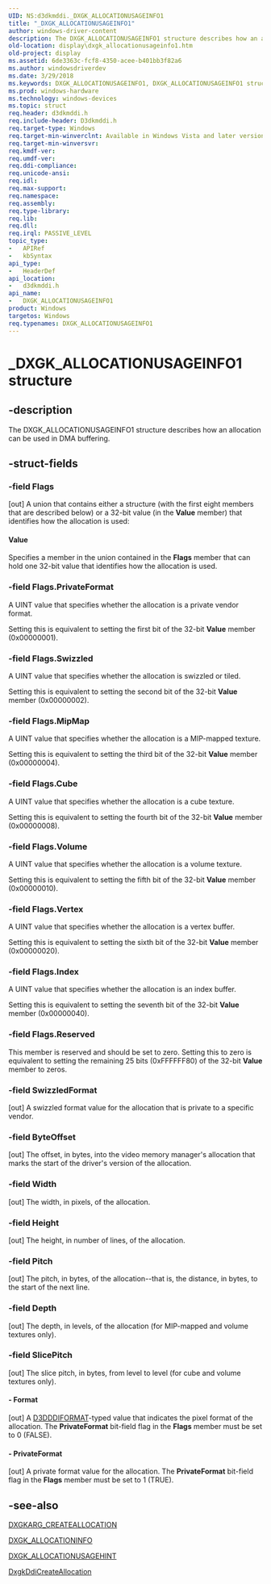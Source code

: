 ```yaml
---
UID: NS:d3dkmddi._DXGK_ALLOCATIONUSAGEINFO1
title: "_DXGK_ALLOCATIONUSAGEINFO1"
author: windows-driver-content
description: The DXGK_ALLOCATIONUSAGEINFO1 structure describes how an allocation can be used in DMA buffering.
old-location: display\dxgk_allocationusageinfo1.htm
old-project: display
ms.assetid: 6de3363c-fcf8-4350-acee-b401bb3f82a6
ms.author: windowsdriverdev
ms.date: 3/29/2018
ms.keywords: DXGK_ALLOCATIONUSAGEINFO1, DXGK_ALLOCATIONUSAGEINFO1 structure [Display Devices], DmStructs_262d3b0f-50c6-429b-9b6e-34963d2ae42b.xml, _DXGK_ALLOCATIONUSAGEINFO1, d3dkmddi/DXGK_ALLOCATIONUSAGEINFO1, display.dxgk_allocationusageinfo1
ms.prod: windows-hardware
ms.technology: windows-devices
ms.topic: struct
req.header: d3dkmddi.h
req.include-header: D3dkmddi.h
req.target-type: Windows
req.target-min-winverclnt: Available in Windows Vista and later versions of the Windows operating systems.
req.target-min-winversvr: 
req.kmdf-ver: 
req.umdf-ver: 
req.ddi-compliance: 
req.unicode-ansi: 
req.idl: 
req.max-support: 
req.namespace: 
req.assembly: 
req.type-library: 
req.lib: 
req.dll: 
req.irql: PASSIVE_LEVEL
topic_type:
-	APIRef
-	kbSyntax
api_type:
-	HeaderDef
api_location:
-	d3dkmddi.h
api_name:
-	DXGK_ALLOCATIONUSAGEINFO1
product: Windows
targetos: Windows
req.typenames: DXGK_ALLOCATIONUSAGEINFO1
---
```


# _DXGK_ALLOCATIONUSAGEINFO1 structure


## -description


The DXGK_ALLOCATIONUSAGEINFO1 structure describes how an allocation can be used in DMA buffering.


## -struct-fields




### -field Flags

[out] A union that contains either a structure (with the first eight members that are described below) or a 32-bit value (in the <b>Value</b> member) that identifies how the allocation is used:



#### Value

Specifies a member in the union contained in the <b>Flags</b> member that can hold one 32-bit value that identifies how the allocation is used.


### -field Flags.PrivateFormat

A UINT value that specifies whether the allocation is a private vendor format.  

Setting this is equivalent to setting the first bit of the 32-bit <b>Value</b> member (0x00000001).


### -field Flags.Swizzled

A UINT value that specifies whether the allocation is swizzled or tiled. 

Setting this is equivalent to setting the second bit of the 32-bit <b>Value</b> member (0x00000002).


### -field Flags.MipMap

A UINT value that specifies whether the allocation is a MIP-mapped texture.

Setting this is equivalent to setting the third bit of the 32-bit <b>Value</b> member (0x00000004).


### -field Flags.Cube

A UINT value that specifies whether the allocation is a cube texture. 

Setting this is equivalent to setting the fourth bit of the 32-bit <b>Value</b> member (0x00000008).


### -field Flags.Volume

A UINT value that specifies whether the allocation is a volume texture.

Setting this is equivalent to setting the fifth bit of the 32-bit <b>Value</b> member (0x00000010).


### -field Flags.Vertex

A UINT value that specifies whether the allocation is a vertex buffer.

Setting this is equivalent to setting the sixth bit of the 32-bit <b>Value</b> member (0x00000020).


### -field Flags.Index

A UINT value that specifies whether the allocation is an index buffer.

Setting this is equivalent to setting the seventh bit of the 32-bit <b>Value</b> member (0x00000040).


### -field Flags.Reserved

This member is reserved and should be set to zero. Setting this to zero is equivalent to setting the remaining 25 bits (0xFFFFFF80) of the 32-bit <b>Value</b> member to zeros.


### -field SwizzledFormat

[out] A swizzled format value for the allocation that is private to a specific vendor.


### -field ByteOffset

[out] The offset, in bytes, into the video memory manager's allocation that marks the start of the driver's version of the allocation.


### -field Width

[out] The width, in pixels, of the allocation.


### -field Height

[out] The height, in number of lines, of the allocation.


### -field Pitch

[out] The pitch, in bytes, of the allocation--that is, the distance, in bytes, to the start of the next line.


### -field Depth

[out] The depth, in levels, of the allocation (for MIP-mapped and volume textures only).


### -field SlicePitch

[out] The slice pitch, in bytes, from level to level (for cube and volume textures only).


#### - Format

[out] A <a href="https://msdn.microsoft.com/library/windows/hardware/ff544312">D3DDDIFORMAT</a>-typed value that indicates the pixel format of the allocation. The <b>PrivateFormat</b> bit-field flag in the <b>Flags</b> member must be set to 0 (FALSE).


#### - PrivateFormat

[out] A private format value for the allocation. The <b>PrivateFormat</b> bit-field flag in the <b>Flags</b> member must be set to 1 (TRUE).


## -see-also




<a href="https://msdn.microsoft.com/library/windows/hardware/ff557559">DXGKARG_CREATEALLOCATION</a>



<a href="https://msdn.microsoft.com/library/windows/hardware/ff560960">DXGK_ALLOCATIONINFO</a>



<a href="https://msdn.microsoft.com/library/windows/hardware/ff560981">DXGK_ALLOCATIONUSAGEHINT</a>



<a href="https://msdn.microsoft.com/a28287d6-4dfa-4db4-92df-bbcd9379a5b2">DxgkDdiCreateAllocation</a>
 

 

